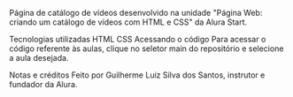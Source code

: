Página de catálogo de vídeos desenvolvido na unidade "Página Web: criando um catálogo de vídeos com HTML e CSS" da Alura Start.

Tecnologias utilizadas
HTML
CSS
Acessando o código
Para acessar o código referente às aulas, clique no seletor main do repositório e selecione a aula desejada.

Notas e créditos
Feito por Guilherme Luiz Silva dos Santos, instrutor e fundador da Alura.

